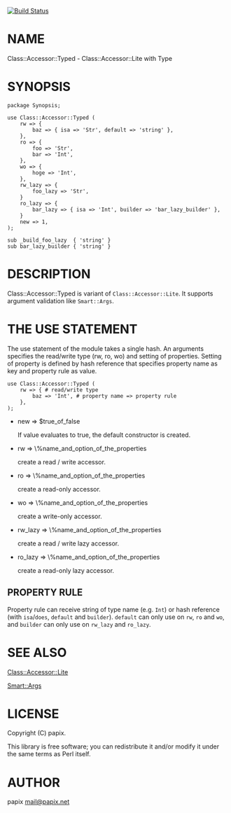 [![Build Status](https://travis-ci.com/papix/Class-Accessor-Typed.svg?branch=master)](https://travis-ci.com/papix/Class-Accessor-Typed)
# NAME

Class::Accessor::Typed - Class::Accessor::Lite with Type

# SYNOPSIS

    package Synopsis;

    use Class::Accessor::Typed (
        rw => {
            baz => { isa => 'Str', default => 'string' },
        },
        ro => {
            foo => 'Str',
            bar => 'Int',
        },
        wo => {
            hoge => 'Int',
        },
        rw_lazy => {
            foo_lazy => 'Str',
        }
        ro_lazy => {
            bar_lazy => { isa => 'Int', builder => 'bar_lazy_builder' },
        }
        new => 1,
    );

    sub _build_foo_lazy  { 'string' }
    sub bar_lazy_builder { 'string' }

# DESCRIPTION

Class::Accessor::Typed is variant of `Class::Accessor::Lite`. It supports argument validation like `Smart::Args`.

# THE USE STATEMENT

The use statement of the module takes a single hash.
An arguments specifies the read/write type (rw, ro, wo) and setting of properties.
Setting of property is defined by hash reference that specifies property name as key and property rule as value.

    use Class::Accessor::Typed (
        rw => { # read/write type
            baz => 'Int', # property name => property rule
        },
    );

- new => $true\_of\_false

    If value evaluates to true, the default constructor is created.

- rw => \\%name\_and\_option\_of\_the\_properties

    create a read / write accessor.

- ro => \\%name\_and\_option\_of\_the\_properties

    create a read-only accessor.

- wo => \\%name\_and\_option\_of\_the\_properties

    create a write-only accessor.

- rw\_lazy => \\%name\_and\_option\_of\_the\_properties

    create a read / write lazy accessor.

- ro\_lazy => \\%name\_and\_option\_of\_the\_properties

    create a read-only lazy accessor.

## PROPERTY RULE

Property rule can receive string of type name (e.g. `Int`) or hash reference (with `isa`/`does`, `default` and `builder`).
`default` can only use on `rw`, `ro` and `wo`, and `builder` can only use on `rw_lazy` and `ro_lazy`.

# SEE ALSO

[Class::Accessor::Lite](https://metacpan.org/pod/Class::Accessor::Lite)

[Smart::Args](https://metacpan.org/pod/Smart::Args)

# LICENSE

Copyright (C) papix.

This library is free software; you can redistribute it and/or modify
it under the same terms as Perl itself.

# AUTHOR

papix <mail@papix.net>
